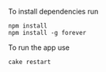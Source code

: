 To install dependencies run

    npm install
    npm install -g forever

To run the app use
  
    cake restart